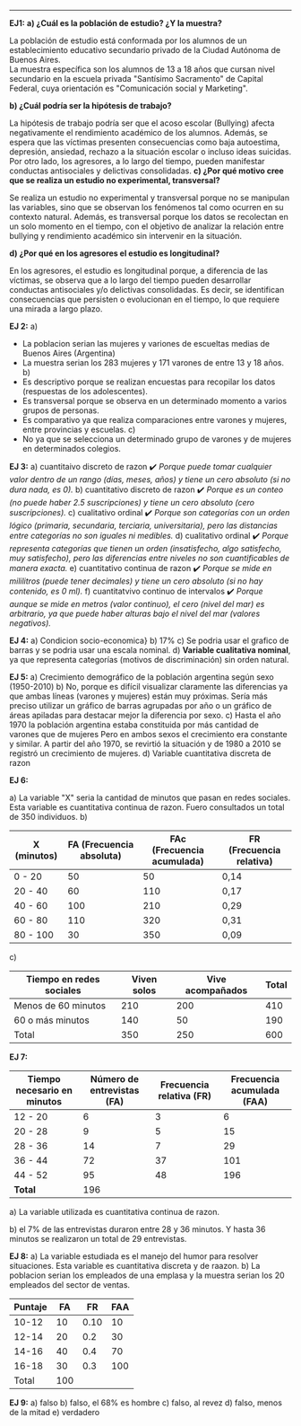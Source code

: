 -- -
**EJ1:**
**a) ¿Cuál es la población de estudio? ¿Y la muestra?**

La población de estudio está conformada por los alumnos de un establecimiento educativo secundario privado de la Ciudad Autónoma de Buenos Aires.  
La muestra específica son los alumnos de 13 a 18 años que cursan nivel secundario en la escuela privada "Santísimo Sacramento" de Capital Federal, cuya orientación es "Comunicación social y Marketing".

**b) ¿Cuál podría ser la hipótesis de trabajo?**

La hipótesis de trabajo podría ser que el acoso escolar (Bullying) afecta negativamente el rendimiento académico de los alumnos. Además, se espera que las víctimas presenten consecuencias como baja autoestima, depresión, ansiedad, rechazo a la situación escolar o incluso ideas suicidas. Por otro lado, los agresores, a lo largo del tiempo, pueden manifestar conductas antisociales y delictivas consolidadas.
**c) ¿Por qué motivo cree que se realiza un estudio no experimental, transversal?**

Se realiza un estudio no experimental y transversal porque no se manipulan las variables, sino que se observan los fenómenos tal como ocurren en su contexto natural. Además, es transversal porque los datos se recolectan en un solo momento en el tiempo, con el objetivo de analizar la relación entre bullying y rendimiento académico sin intervenir en la situación.

**d) ¿Por qué en los agresores el estudio es longitudinal?**

En los agresores, el estudio es longitudinal porque, a diferencia de las víctimas, se observa que a lo largo del tiempo pueden desarrollar conductas antisociales y/o delictivas consolidadas. Es decir, se identifican consecuencias que persisten o evolucionan en el tiempo, lo que requiere una mirada a largo plazo.

 **EJ 2:**
a)
- La poblacion serian las mujeres y variones de escueltas medias de Buenos Aires (Argentina)
- La muestra serian los 283 mujeres y 171 varones de entre 13 y 18 años.
b) 
- Es descriptivo porque se realizan encuestas para recopilar los datos (respuestas de los adolescentes).
- Es transversal porque se observa en un determinado momento a varios grupos de personas.
- Es comparativo ya que realiza comparaciones entre varones y mujeres, entre provincias y escuelas.
c) 
- No ya que se selecciona un determinado grupo de varones y de mujeres en determinados colegios.

**EJ 3:**
a) cuantitaivo discreto de razon
✔️ _Porque puede tomar cualquier valor dentro de un rango (días, meses, años) y tiene un cero absoluto (si no dura nada, es 0)._
b) cuantitativo discreto de razon
✔️ _Porque es un conteo (no puede haber 2.5 suscripciones) y tiene un cero absoluto (cero suscripciones)._
c)  cualitativo ordinal
✔️ _Porque son categorías con un orden lógico (primaria, secundaria, terciaria, universitaria), pero las distancias entre categorías no son iguales ni medibles._
d) cualitativo ordinal
✔️ _Porque representa categorías que tienen un orden (insatisfecho, algo satisfecho, muy satisfecho), pero las diferencias entre niveles no son cuantificables de manera exacta._
e) cuantitativo continua de razon
✔️ _Porque se mide en mililitros (puede tener decimales) y tiene un cero absoluto (si no hay contenido, es 0 ml)._
f) cuantitatvivo continuo de intervalos 
✔️ _Porque aunque se mide en metros (valor continuo), el cero (nivel del mar) es arbitrario, ya que puede haber alturas bajo el nivel del mar (valores negativos)._

**EJ 4:**
a) Condicion socio-economica}
b) 17%
c) Se podria usar el grafico de barras y se podria usar una escala nominal.
d) **Variable cualitativa nominal**, ya que representa categorías (motivos de discriminación) sin orden natural.

**EJ 5:**
a) 
Crecimiento demográfico de la población argentina según sexo (1950-2010)
b) 
No, porque es difícil visualizar claramente las diferencias ya que ambas líneas (varones y mujeres) están muy próximas. Sería más preciso utilizar un gráfico de barras agrupadas por año o un gráfico de áreas apiladas para destacar mejor la diferencia por sexo.
c) 
Hasta el año 1970 la población argentina estaba constituida por más cantidad de  
varones que de mujeres Pero en ambos sexos el crecimiento era constante y similar. A partir del año 1970, se revirtió la situación y de 1980 a 2010 se registró un crecimiento de mujeres.
d) 
Variable cuantitativa discreta de razon

**EJ 6:**

a)
La variable "X" seria la cantidad de minutos que pasan en redes sociales. Esta variable es cuantitativa continua de razon. Fuero consultados un total de 350 individuos.
b)

| X (minutos) | FA (Frecuencia absoluta) | FAc (Frecuencia acumulada) | FR (Frecuencia relativa) |
|-------------|--------------------------|----------------------------|--------------------------|
| 0 - 20      | 50                       | 50                         | 0,14                     |
| 20 - 40     | 60                       | 110                        | 0,17                     |
| 40 - 60     | 100                      | 210                        | 0,29                     |
| 60 - 80     | 110                      | 320                        | 0,31                     |
| 80 - 100    | 30                       | 350                        | 0,09                     |

c)

| Tiempo en redes sociales | Viven solos | Vive acompañados | Total |
| ------------------------ | ----------- | ---------------- | ----- |
| Menos de 60 minutos      | 210         | 200              | 410   |
| 60 o más minutos         | 140         | 50               | 190   |
| Total                    | 350         | 250              | 600   |

**EJ 7:**

| Tiempo necesario en minutos | Número de entrevistas (FA) | Frecuencia relativa (FR) | Frecuencia acumulada (FAA) |
| --------------------------- | -------------------------- | ------------------------ | -------------------------- |
| 12 - 20                     | 6                          | 3                        | 6                          |
| 20 - 28                     | 9                          | 5                        | 15                         |
| 28 - 36                     | 14                         | 7                        | 29                         |
| 36 - 44                     | 72                         | 37                       | 101                        |
| 44 - 52                     | 95                         | 48                       | 196                        |
| **Total**                   | 196                        |                          |                            |
a) 
La variable utilizada es cuantitativa continua de razon.

b)
el 7% de las entrevistas duraron entre 28 y 36 minutos. Y hasta 36 minutos se realizaron un total de 29 entrevistas.

**EJ 8:**
a) 
La variable estudiada es el manejo del humor para resolver situaciones. Esta variable es cuantitativa discreta y de raazon.
b) 
La poblacion serian los empleados de una emplasa y la muestra serian los 20 empleados del sector de ventas.


| Puntaje | FA  | FR   | FAA |
| ------- | --- | ---- | --- |
| 10-12   | 10  | 0.10 | 10  |
| 12-14   | 20  | 0.2  | 30  |
| 14-16   | 40  | 0.4  | 70  |
| 16-18   | 30  | 0.3  | 100 |
| Total   | 100 |      |     |
**EJ 9:**
a)
falso
b)
falso, el 68% es hombre
c)
falso, al revez
d) 
falso, menos de la mitad
e) 
verdadero
